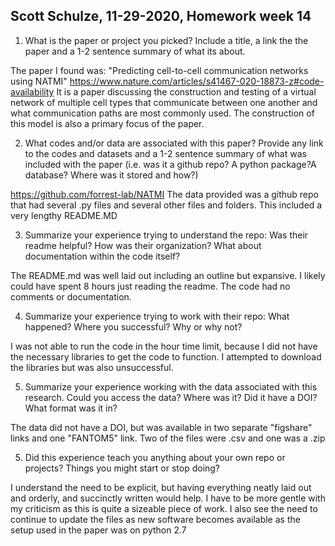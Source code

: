 ## Scott Schulze, 11-29-2020, Homework week 14

1. What is the paper or project you picked? Include a title, a link the the paper and a 1-2 sentence summary of what its about.

The paper I found was: "Predicting cell-to-cell communication networks using NATMI" https://www.nature.com/articles/s41467-020-18873-z#code-availability
It is a paper discussing the construction and testing of a virtual network of multiple cell types that communicate between one another and what communication paths are most commonly used. The construction of this model is also a primary focus of the paper.

2. What codes and/or data are associated with this paper? Provide any link to the codes and datasets and a 1-2 sentence summary of what was included with the paper (i.e. was it a github repo? A python package?A database? Where was it stored and how?)

https://github.com/forrest-lab/NATMI
The data provided was a github repo that had several .py files and several other files and folders. This included a very lengthy README.MD

3. Summarize your experience trying to understand the repo: Was their readme helpful? How was their organization? What about documentation within the code itself?

The README.md was well laid out including an outline but expansive. I likely could have spent 8 hours just reading the readme.
The code had no comments or documentation.

4. Summarize your experience trying to work with their repo: What happened? Where  you successful? Why or why not?

I was not able to run the code in the hour time limit, because I did not have the necessary libraries to get the code to function. I attempted to download the libraries but was also unsuccessful. 

5. Summarize your experience working with the data associated with this research. Could you access the data? Where was it? Did it have a DOI? What format was it in?

The data did not have a DOI, but was available in two separate "figshare" links and one "FANTOM5" link. Two of the files were .csv and one was a .zip

5. Did this experience teach you anything about your own repo or projects? Things you might start or stop doing?

I understand the need to be explicit, but having everything neatly laid out and orderly, and succinctly written would help. I have to be more gentle with my criticism as this is quite a sizeable piece of work. I also see the need to continue to update the files as new software becomes available as the setup used in the paper was on python 2.7

